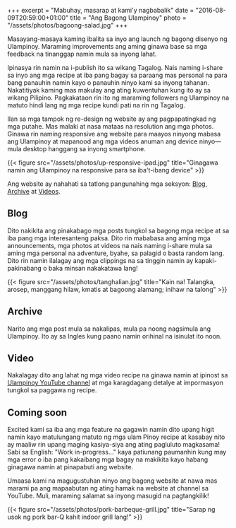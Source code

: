 +++
excerpt = "Mabuhay, masarap at kami'y nagbabalik"
date = "2016-08-09T20:59:00+01:00"
title = "Ang Bagong Ulampinoy"
photo = "/assets/photos/bagoong-salad.jpg"
+++

Masayang-masaya kaming ibalita sa inyo ang launch ng bagong disenyo ng Ulampinoy. Maraming improvements ang aming ginawa base sa mga feedback na tinanggap namin mula sa inyong lahat. 

Ipinasya rin namin na i-publish ito sa wikang Tagalog. Nais naming i-share sa inyo ang mga recipe at iba pang bagay sa paraang mas personal na para bang panauhin namin kayo o panauhin ninyo kami sa inyong tahanan. Nakatitiyak kaming mas makulay ang ating kuwentuhan kung ito ay sa wikang Pilipino. Pagkakataon rin ito ng maraming followers ng Ulampinoy na matuto hindi lang ng mga recipe kundi pati na rin ng Tagalog. 

Ilan sa mga tampok ng re-design ng website ay ang pagpapatingkad ng mga putahe. Mas malaki at nasa mataas na resolution ang mga photos. Ginawa rin naming responsive ang website para maayos ninyong mabasa ang Ulampinoy at mapanood ang mga videos anuman ang device ninyo—mula desktop hanggang sa inyong smartphone.

{{< figure src="/assets/photos/up-responsive-ipad.jpg" title="Ginagawa namin ang Ulampinoy na responsive para sa iba't-ibang device" >}}

Ang website ay nahahati sa tatlong pangunahing mga seksyon: [Blog](/blog/), [Archive](/archive/) at [Videos](/video/).

## Blog
Dito nakikita ang pinakabago mga posts tungkol sa bagong mga recipe at sa iba pang mga interesanteng paksa. Dito rin mababasa ang aming mga announcements, mga photos at videos na nais naming i-share mula sa aming mga personal na adventure, byahe, sa palagid o basta random lang. Dito rin namin ilalagay ang mga clippings na sa tinggin namin ay kapaki-pakinabang o baka minsan nakakatawa lang!

{{< figure src="/assets/photos/tanghalian.jpg" title="Kain na! Talangka, arosep, manggang hilaw, kmatis at bagoong alamang; inihaw na talong" >}}

## Archive
Narito ang mga post mula sa nakalipas, mula pa noong nagsimula ang Ulampinoy. Ito ay sa Ingles kung paano namin orihinal na isinulat ito noon.

## Video
Nakalagay dito ang lahat ng mga video recipe na ginawa namin at ipinost sa [Ulampinoy YouTube channel](https://www.youtube.com/user/ulampinoy) at mga karagdagang detalye at impormasyon tungkol sa paggawa ng recipe.

## Coming soon
Excited kami sa iba ang mga feature na gagawin namin dito upang higit namin kayo matulungang matuto ng mga ulam Pinoy recipe at kasabay nito ay maaliw rin upang maging kasiya-siya ang ating pagluluto magkasama! Sabi sa English: "Work in-progress..." kaya patiunang paumanhin kung may mga error o iba pang kakaibang mga bagay na makikita kayo habang ginagawa namin at pinapabuti ang website.

Umaasa kami na magugustuhan ninyo ang bagong website at nawa mas marami pa ang mapaabutan ng ating hamak na website at channel sa YouTube. Muli, maraming salamat sa inyong masugid na pagtangkilik!

{{< figure src="/assets/photos/pork-barbeque-grill.jpg" title="Sarap ng usok ng pork bar-Q kahit indoor grill lang!" >}}
